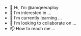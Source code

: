 - 👋 Hi, I’m @amqeeraploy
- 👀 I’m interested in ...
- 🌱 I’m currently learning ...
- 💞️ I’m looking to collaborate on ...
- 📫 How to reach me ...

<!---
amqeeraploy/amqeeraploy is a ✨ special ✨ repository because its `README.md` (this file) appears on your GitHub profile.
You can click the Preview link to take a look at your changes.
--->

